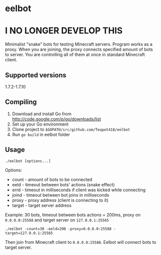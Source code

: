 eelbot
======

I NO LONGER DEVELOP THIS
========================

Minimalist "snake" bots for testing Minecraft servers. Program works as a proxy. When you are joining, the proxy connects specified amount of bots to server. You are controlling all of them at once in standard Minecraft client.

Supported versions
------------------

1.7.2-1.7.10

Compiling
---------

1. Download and install Go from http://code.google.com/p/go/downloads/list
2. Set up your Go environment
3. Clone project to `$GOPATH/src/github.com/Teapot418/eelbot`
4. Run `go build` in eelbot folder

Usage
-----

```
./eelbot [options...]
```

Options:
* count - amount of bots to be connected
* eeld - timeout between bots' actions (snake effect)
* errd - timeout in milliseconds if client was kicked while connecting
* joind - timeout between bot joins in milliseconds
* proxy - proxy address (client is connecting to it)
* target - target server address

Example: 30 bots, timeout between bots actions = 200ms, proxy on `0.0.0.0:25588` and target server on `127.0.0.1:25565`

```
./eelbot -count=30 -eeld=200 -proxy=0.0.0.0:25588 -target=127.0.0.1:25565
```

Then join from Minecraft client to `0.0.0.0:25588`. Eelbot will connect bots to target server.
